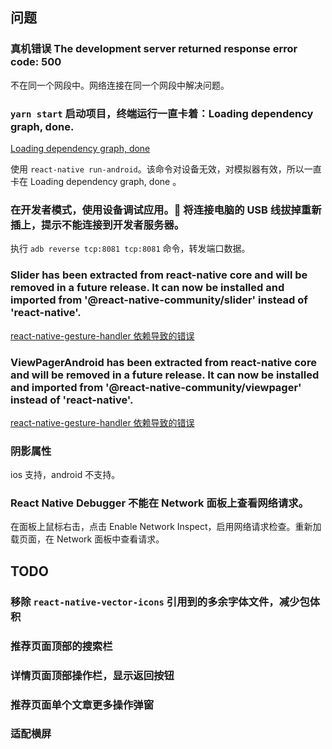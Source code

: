 ## 问题

### 真机错误 The development server returned response error code: 500

不在同一个网段中。网络连接在同一个网段中解决问题。

### `yarn start` 启动项目，终端运行一直卡着：Loading dependency graph, done.

[Loading dependency graph, done](https://github.com/facebook/react-native/issues/16798)

使用 `react-native run-android`。该命令对设备无效，对模拟器有效，所以一直卡在 Loading dependency graph, done 。

### 在开发者模式，使用设备调试应用。 将连接电脑的 USB 线拔掉重新插上，提示不能连接到开发者服务器。

执行 `adb reverse tcp:8081 tcp:8081` 命令，转发端口数据。

### Slider has been extracted from react-native core and will be removed in a future release. It can now be installed and imported from '@react-native-community/slider' instead of 'react-native'.

[react-native-gesture-handler 依赖导致的错误](https://github.com/kmagiera/react-native-gesture-handler/issues/482)

### ViewPagerAndroid has been extracted from react-native core and will be removed in a future release. It can now be installed and imported from '@react-native-community/viewpager' instead of 'react-native'.

[react-native-gesture-handler 依赖导致的错误](https://github.com/kmagiera/react-native-gesture-handler/issues/482)

### 阴影属性

ios 支持，android 不支持。

### React Native Debugger 不能在 Network 面板上查看网络请求。

在面板上鼠标右击，点击 Enable Network Inspect，启用网络请求检查。重新加载页面，在 Network 面板中查看请求。

## TODO

### 移除 `react-native-vector-icons` 引用到的多余字体文件，减少包体积

### 推荐页面顶部的搜索栏

### 详情页面顶部操作栏，显示返回按钮

### 推荐页面单个文章更多操作弹窗

### 适配横屏
